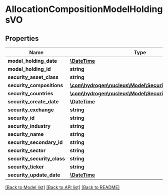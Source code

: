 # AllocationCompositionModelHoldingsVO

## Properties
Name | Type | Description | Notes
------------ | ------------- | ------------- | -------------
**model_holding_date** | [**\DateTime**](\DateTime.md) |  | [optional] 
**model_holding_id** | **string** |  | [optional] 
**security_asset_class** | **string** |  | [optional] 
**security_compositions** | [**\com\hydrogen\nucleus\Model\SecurityCompositionVO[]**](SecurityCompositionVO.md) |  | [optional] 
**security_countries** | [**\com\hydrogen\nucleus\Model\SecurityCountryVO[]**](SecurityCountryVO.md) |  | [optional] 
**security_create_date** | [**\DateTime**](\DateTime.md) |  | [optional] 
**security_exchange** | **string** |  | [optional] 
**security_id** | **string** |  | [optional] 
**security_industry** | **string** |  | [optional] 
**security_name** | **string** |  | [optional] 
**security_secondary_id** | **string** |  | [optional] 
**security_sector** | **string** |  | [optional] 
**security_security_class** | **string** |  | [optional] 
**security_ticker** | **string** |  | [optional] 
**security_update_date** | [**\DateTime**](\DateTime.md) |  | [optional] 

[[Back to Model list]](../README.md#documentation-for-models) [[Back to API list]](../README.md#documentation-for-api-endpoints) [[Back to README]](../README.md)


